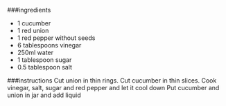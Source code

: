 ###ingredients
- 1 cucumber
- 1 red union
- 1 red pepper without seeds
- 6 tablespoons vinegar
- 250ml water
- 1 tablespoon sugar
- 0.5 tablespoon salt

###instructions
Cut union in thin rings. Cut cucumber in thin slices.
Cook vinegar, salt, sugar and red pepper and let it cool down
Put cucumber and union in jar and add liquid

